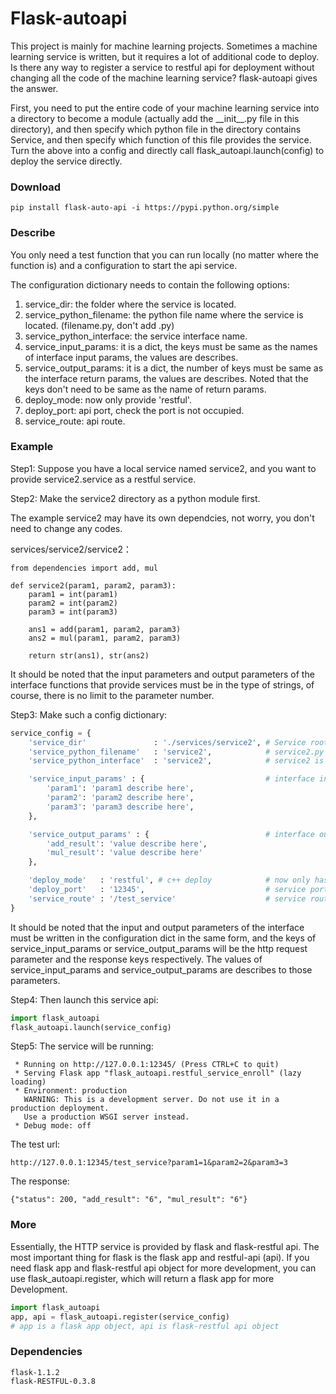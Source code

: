 # Flask-autoapi

This project is mainly for machine learning projects. Sometimes a machine learning service is written, but it requires a lot of additional code to deploy. Is there any way to register a service to restful api for deployment without changing all the code of the machine learning service? flask-autoapi gives the answer.

First, you need to put the entire code of your machine learning service into a directory to become a module (actually add the \_\_init\_\_.py file in this directory), and then specify which python file in the directory contains Service, and then specify which function of this file provides the service. Turn the above into a config and directly call flask_autoapi.launch(config) to deploy the service directly.


### Download

```
pip install flask-auto-api -i https://pypi.python.org/simple
```

### Describe

You only need a test function that you can run locally (no matter where the function is) and a configuration to start the api service.

The configuration dictionary needs to contain the following options:

1. service_dir: the folder where the service is located.
2. service_python_filename: the python file name where the service is located. (filename.py, don't add .py)
3. service_python_interface: the service interface name.
4. service_input_params: it is a dict, the keys must be same as the names of interface input params, the values are describes.
5. service_output_params: it is a dict, the number of keys must be same as the interface return params, the values are describes. Noted that the keys don't need to be same as the name of return params.
6. deploy_mode: now only provide 'restful'.
7. deploy_port: api port, check the port is not occupied.
8. service_route: api route.


### Example

Step1: Suppose you have a local service named service2, and you want to provide service2.service as a restful service.

Step2: Make the service2 directory as a python module first.

The example service2 may have its own dependcies, not worry, you don't need to change any codes.

services/service2/service2：

```
from dependencies import add, mul

def service2(param1, param2, param3):
    param1 = int(param1)
    param2 = int(param2)
    param3 = int(param3)

    ans1 = add(param1, param2, param3)
    ans2 = mul(param1, param2, param3)

    return str(ans1), str(ans2)
```

It should be noted that the input parameters and output parameters of the interface functions that provide services must be in the type of strings, of course, there is no limit to the parameter number.


Step3: Make such a config dictionary:

```python
service_config = {
    'service_dir'               : './services/service2', # Service root directory
    'service_python_filename'   : 'service2',            # service2.py
    'service_python_interface'  : 'service2',            # service2 is the interface function

    'service_input_params' : {                           # interface input params are defined here
        'param1': 'param1 describe here',
        'param2': 'param2 describe here',
        'param3': 'param3 describe here',
    },

    'service_output_params' : {                          # interface output params are defined here
        'add_result': 'value describe here',
        'mul_result': 'value describe here'
    },

    'deploy_mode'   : 'restful', # c++ deploy            # now only has restful deploy
    'deploy_port'   : '12345',                           # service port
    'service_route' : '/test_service'                    # service route
}
```

It should be noted that the input and output parameters of the interface must be written in the configuration dict in the same form, and the keys of service_input_params or service_output_params will be the http request parameter and the response keys respectively. The values of service_input_params and service_output_params are describes to those parameters.

Step4: Then launch this service api:

```python
import flask_autoapi
flask_autoapi.launch(service_config)
```

Step5: The service will be running:

```
 * Running on http://127.0.0.1:12345/ (Press CTRL+C to quit)
 * Serving Flask app "flask_autoapi.restful_service_enroll" (lazy loading)
 * Environment: production
   WARNING: This is a development server. Do not use it in a production deployment.
   Use a production WSGI server instead.
 * Debug mode: off
```

The test url:

```
http://127.0.0.1:12345/test_service?param1=1&param2=2&param3=3
```

The response:

```
{"status": 200, "add_result": "6", "mul_result": "6"}
```


### More

Essentially, the HTTP service is provided by flask and flask-restful api. The most important thing for flask is the flask app and restful-api (api). If you need flask app and flask-restful api object for more development, you can use flask_autoapi.register, which will return a flask app for more Development.


```python
import flask_autoapi
app, api = flask_autoapi.register(service_config)
# app is a flask app object, api is flask-restful api object
```

### Dependencies

```
flask-1.1.2
flask-RESTFUL-0.3.8
```
